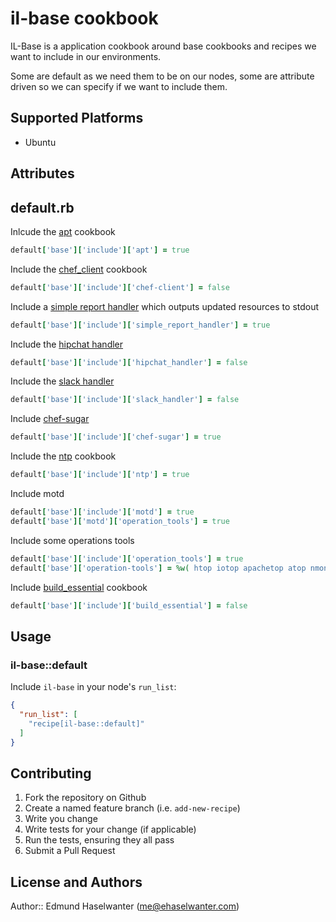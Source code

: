 # il-base cookbook

IL-Base is a application cookbook around base cookbooks and recipes we want to include in our environments.

Some are default as we need them to be on our nodes, some are attribute driven so we can specify if we want to include them.

## Supported Platforms

- Ubuntu

## Attributes

## default.rb

Inlcude the [apt](https://github.com/opscode-cookbooks/apt) cookbook

```ruby
default['base']['include']['apt'] = true
```

Include the [chef_client](https://github.com/opscode-cookbooks/chef-client) cookbook

```ruby
default['base']['include']['chef-client'] = false
```

Include a [simple report handler](http://jtimberman.housepub.org/blog/2011/04/24/a-simple-report-handler/) which outputs updated resources to stdout

```ruby
default['base']['include']['simple_report_handler'] = true
```

Include the [hipchat handler](https://github.com/cwjohnston/chef-hipchat)

```ruby
default['base']['include']['hipchat_handler'] = false
```

Include the [slack handler](https://github.com/iteh/chef-slack_handler)

```ruby
default['base']['include']['slack_handler'] = false
```

Include [chef-sugar](https://github.com/sethvargo/chef-sugar)

```ruby
default['base']['include']['chef-sugar'] = true
```

Include the [ntp](https://github.com/opscode-cookbooks/ntp/) cookbook

```ruby
default['base']['include']['ntp'] = true
```

Include motd

```ruby
default['base']['include']['motd'] = true
default['base']['motd']['operation_tools'] = true
```

Include some operations tools

```ruby
default['base']['include']['operation_tools'] = true
default['base']['operation-tools'] = %w( htop iotop apachetop atop nmon dstat iftop nload )
```

Include [build_essential](https://github.com/opscode-cookbooks/build-essential) cookbook

```ruby
default['base']['include']['build_essential'] = false
```


## Usage

### il-base::default

Include `il-base` in your node's `run_list`:

```json
{
  "run_list": [
    "recipe[il-base::default]"
  ]
}
```

## Contributing

1. Fork the repository on Github
2. Create a named feature branch (i.e. `add-new-recipe`)
3. Write you change
4. Write tests for your change (if applicable)
5. Run the tests, ensuring they all pass
6. Submit a Pull Request

## License and Authors

Author:: Edmund Haselwanter (me@ehaselwanter.com)
